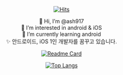 <div align="center">
 
[![Hits](https://hits.seeyoufarm.com/api/count/incr/badge.svg?url=https%3A%2F%2Fgithub.com%2Fash917&count_bg=%2379C83D&title_bg=%23555555&icon=android.svg&icon_color=%23E7E7E7&title=hits&edge_flat=true)](https://hits.seeyoufarm.com)

👋 Hi, I’m @ash917 <br>
👀 I’m interested in android & iOS <br>
🌱 I’m currently learning android <br>
✨ 안드로이드, iOS 1인 개발자를 꿈꾸고 있습니다. <br>
<!---
ash917/ash917 is a ✨ special ✨ repository because its `README.md` (this file) appears on your GitHub profile.
You can click the Preview link to take a look at your changes.
--->

[![Readme Card](https://github-readme-stats.vercel.app/api/pin/?username=ash917&repo=ash917.github.io)](https://ash917.github.io/)
 
 [![Top Langs](https://github-readme-stats.vercel.app/api/top-langs/?username=ash917)](https://github.com/ash917)
 
 
 





</div>



